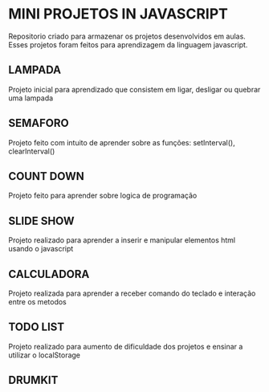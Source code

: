 # MINI PROJETOS IN JAVASCRIPT
Repositorio criado para armazenar os projetos desenvolvidos em aulas. Esses projetos foram feitos para aprendizagem da linguagem javascript.


## LAMPADA
Projeto inicial para aprendizado que consistem em ligar, desligar ou quebrar uma lampada
## SEMAFORO
Projeto feito com intuito de aprender sobre as funções: setInterval(), clearInterval()
## COUNT DOWN
Projeto feito para aprender sobre logica de programação
## SLIDE SHOW
Projeto realizado para aprender a inserir e manipular elementos html usando o javascript 
## CALCULADORA
Projeto realizada para aprender a receber comando do teclado e interação entre os metodos
## TODO LIST
Projeto realizado para aumento de dificuldade dos projetos e ensinar a utilizar o localStorage
## DRUMKIT
  

